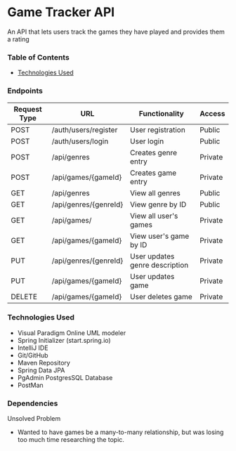 # Game Tracker API

An API that lets users track the games they have played and provides them a rating
### Table of Contents
- [Technologies Used](#tech)

### Endpoints

| Request Type | URL                   | Functionality                  | Access  |
|--------------|-----------------------|--------------------------------|---------|
| POST         | /auth/users/register  | User registration              | Public  |
| POST         | /auth/users/login     | User login                     | Public  |
| POST         | /api/genres           | Creates genre entry            | Private |
| POST         | /api/games/{gameId}   | Creates game entry             | Private |
| GET          | /api/genres           | View all genres                | Public  |
| GET          | /api/genres/{genreId} | View genre by ID               | Public  |
| GET          | /api/games/           | View all user's games          | Private |
| GET          | /api/games/{gameId}   | View user's game by ID         | Private |
| PUT          | /api/genres/{genreId} | User updates genre description | Private |
| PUT          | /api/games/{gameId}   | User updates game              | Private |
| DELETE       | /api/games/{gameId}   | User deletes game              | Private |

### Technologies Used <a name="tech"></a>

- Visual Paradigm Online UML modeler
- Spring Initializer (start.spring.io)
- IntelliJ IDE
- Git/GitHub
- Maven Repository
- Spring Data JPA
- PgAdmin PostgresSQL Database
- PostMan
### Dependencies
Unsolved Problem

- Wanted to have games be a many-to-many relationship, but was losing too much time researching the topic.